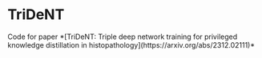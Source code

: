 # TriDeNT

<p> Code for paper *[TriDeNT: Triple deep network training for privileged knowledge distillation in histopathology](https://arxiv.org/abs/2312.02111)* </p>
